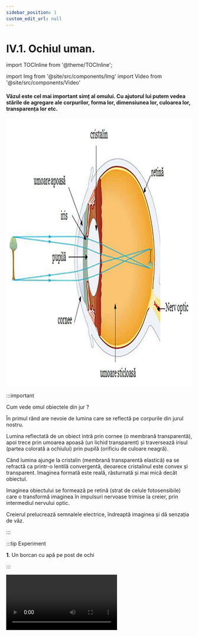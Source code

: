 ```yaml
---
sidebar_position: 1
custom_edit_url: null
---
```


# IV.1. Ochiul uman.



import TOCInline from '@theme/TOCInline';

<TOCInline toc={toc} />





import Img from '@site/src/components/Img'
import Video from '@site/src/components/Video'




#### Văzul este cel mai important simț al omului. Cu ajutorul lui putem vedea stările de agregare ale corpurilor, forma lor, dimensiunea lor, culoarea lor, transparența lor etc.


<Img src="biologie/fizicainlumeavie/ochiul-si-defectele-de-vedere/4_1_Poza1_OchiulUman.jpg" width="1280" height="724" lazy={false} />

:::important

Cum vede omul obiectele din jur ?

În primul rând are nevoie de lumina care se reflectă pe corpurile din jurul nostru.

Lumina reflectată de un obiect intră prin cornee (o membrană transparentă), apoi trece prin umoarea apoasă (un lichid transparent) și traversează irisul (partea colorată a ochiului) prin pupilă (orificiu de culoare neagră).

Când lumina ajunge la cristalin (membrană transparentă elastică) ea se refractă ca printr-o lentilă convergentă, deoarece cristalinul este convex și transparent. Imaginea formată este reală, răsturnată și mai mică decât obiectul.

Imaginea obiectului se formează pe retină (strat de celule fotosensibile) care o transformă imaginea în impulsuri nervoase trimise la creier, prin intermediul nervului optic.

Creierul prelucrează semnalele electrice, îndreaptă imaginea și dă senzația de văz.



:::




:::tip Experiment

**1.** Un borcan cu apă pe post de ochi

:::

<Video src="https://www.youtube.com/embed/as2oEp0cFLY" lazy={false} />


**Materiale necesare:** borcan sferic de sticlă plin cu apă, lumânare, chibrit, carton, cameră slab luminată (semiobscură). 


:::warning Atenție

Acest experiment se efectuează numai în prezența unui adult!

Când lucrezi cu surse de foc ai grijă să ai părul strâns și să nu porți haine cu mâneci largi!



:::



**Modul de lucru:** 

- Poziţionează borcanul cu apă aproape de perete.

- Fă cu vârful unui creion (compas) un orificiu în mijlocul cartonului şi aşază-l pe verticală, sprijinindu-l de borcan.

- Aşază lumânarea aprinsă în faţa cartonului astfel încât flacăra să fie în dreptul orificiului.
 
 
 


:::note Observație

Pe perete se formează imaginea lumânării: mai mică decât obiectul, răsturnată şi reală, asemeni celei formată de ochi.

Lumina lumânării este refractată de vasul cu apă asemeni unei lentile convergente (cristalinul ochiului).

Orificiul din carton joacă rolul pupilei care lasă să intre în ochi lumina reflectată de obiecte. 

:::


**Concluzia experimentului:**

Borcanul cu apă este pe post de cristalin, focalizând razele ce îl traversează. Peretele joacă rolul retinei, loc în care se formează imaginea obiectului.





Ochiul nostru poate vedea obiecte aflate la diferite distanțe având o mare capacitate de acomodare, datorată elasticității cristalinului și mușchilor oculari și care își schimbă distanța focală.

**Acomodarea cristalinului unui ochi normal are două limite:**

- **Punctul proximum** aflat la o distanță minimă care, pentru un tânăr este la 10-15 cm și pentru adulți cam la 25 cm.

- **Punctul remotum** este cel mai îndepărtat punct al vederii clare fără acomodare, fiind la 15 m spre infinit.

